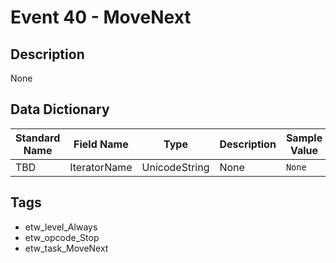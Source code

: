 # Event 40 - MoveNext

## Description
None

## Data Dictionary
|Standard Name|Field Name|Type|Description|Sample Value|
|---|---|---|---|---|
|TBD|IteratorName|UnicodeString|None|`None`|

## Tags
* etw_level_Always
* etw_opcode_Stop
* etw_task_MoveNext
